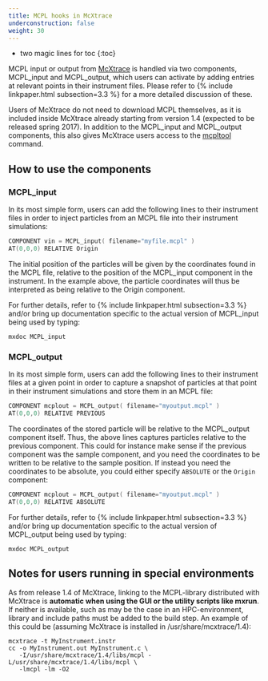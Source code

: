 ```yaml
---
title: MCPL hooks in McXtrace
underconstruction: false
weight: 30
---
```


- two magic lines for toc
{:toc}

MCPL input or output from [McXtrace](http://mcxtrace.org) is handled via two
components, MCPL_input and MCPL_output, which users can activate by adding
entries at relevant points in their instrument files. Please refer to {% include linkpaper.html
subsection=3.3 %} for a more detailed discussion of these.

Users of McXtrace do not need to download MCPL themselves, as it is included
inside McXtrace already starting from version 1.4 (expected to be released spring 2017). In addition to the
MCPL_input and MCPL_output components, this also gives McXtrace users
access to the [mcpltool](LOCAL:usage_cmdline/) command.

## How to use the components

### MCPL_input

In its most simple form, users can add the following lines to their instrument
files in order to inject particles from an MCPL file into their instrument
simulations:

```c
COMPONENT vin = MCPL_input( filename="myfile.mcpl" )
AT(0,0,0) RELATIVE Origin
```

The initial position of the particles will be given by the coordinates found in
the MCPL file, relative to the position of the MCPL_input component in the
instrument. In the example above, the particle coordinates will thus be
interpreted as being relative to the Origin component.

For further details, refer to {% include linkpaper.html subsection=3.3
%} and/or bring up documentation specific to the actual version of MCPL_input
being used by typing:

```shell
mxdoc MCPL_input
```

### MCPL_output

In its most simple form, users can add the following lines to their instrument
files at a given point in order to capture a snapshot of particles at that point
in their instrument simulations and store them in an MCPL file:

```c
COMPONENT mcplout = MCPL_output( filename="myoutput.mcpl" )
AT(0,0,0) RELATIVE PREVIOUS
```

The coordinates of the stored particle will be relative to the MCPL_output
component itself. Thus, the above lines captures particles relative to the
previous component. This could for instance make sense if the previous component
was the sample component, and you need the coordinates to be written to be
relative to the sample position. If instead you need the coordinates to be
absolute, you could either specify `ABSOLUTE` or the `Origin` component:

```c
COMPONENT mcplout = MCPL_output( filename="myoutput.mcpl" )
AT(0,0,0) RELATIVE ABSOLUTE
```

For further details, refer to {% include linkpaper.html subsection=3.3
%} and/or bring up documentation specific to the actual version of MCPL_output
being used by typing:

```shell
mxdoc MCPL_output
```

## Notes for users running in special environments

As from release 1.4 of McXtrace, linking to the MCPL-library distributed with
McXtrace is **automatic when using the GUI or the utility scripts like
mxrun**. If neither is available, such as may be the case in an HPC-environment,
library and include paths must be added to the build step. An example of this
could be (assuming McXtrace is installed in /usr/share/mcxtrace/1.4):

```shell
mcxtrace -t MyInstrument.instr 
cc -o MyInstrument.out MyInstrument.c \
   -I/usr/share/mcxtrace/1.4/libs/mcpl -L/usr/share/mcxtrace/1.4/libs/mcpl \
   -lmcpl -lm -O2
```
